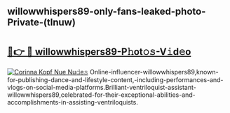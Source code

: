 ## willowwhispers89-only-fans​-leaked-photo​-Private-(tlnuw)


# <h2><a href="https://mediaupload.pro?title=willowwhispers89&ref=git">🔗👉 🔴 willowwhispers89-P𝚑ot𝚘𝚜-V𝚒d𝚎o</a></h2>

[![Corinna Kopf Nue Nu𝚍e𝚜](https://i.imgur.com/0qMVB7G.gif)](https://mediaupload.pro?title=willowwhispers89&ref=git)
Online-influencer-willowwhispers89,known-for-publishing-dance-and-lifestyle-content,-including-performances-and-vlogs-on-social-media-platforms.Brilliant-ventriloquist-assistant-willowwhispers89,celebrated-for-their-exceptional-abilities-and-accomplishments-in-assisting-ventriloquists.  